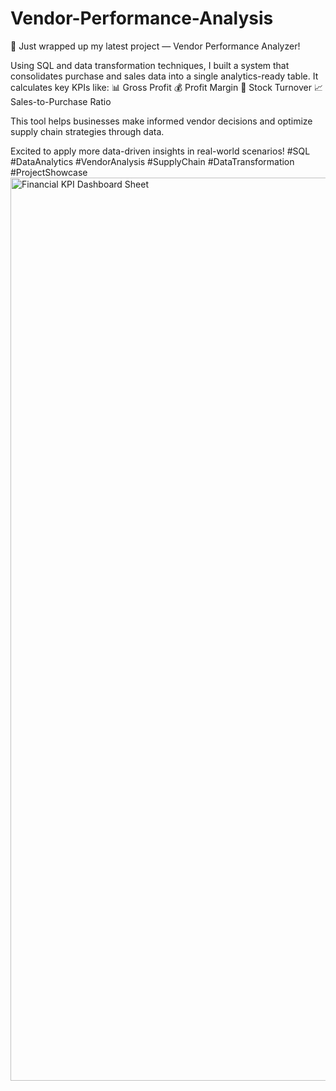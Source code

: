 # Vendor-Performance-Analysis
🚀 Just wrapped up my latest project — Vendor Performance Analyzer!

Using SQL and data transformation techniques, I built a system that consolidates purchase and sales data into a single analytics-ready table. It calculates key KPIs like:
📊 Gross Profit
💰 Profit Margin
🔁 Stock Turnover
📈 Sales-to-Purchase Ratio

This tool helps businesses make informed vendor decisions and optimize supply chain strategies through data.

Excited to apply more data-driven insights in real-world scenarios!
#SQL #DataAnalytics #VendorAnalysis #SupplyChain #DataTransformation #ProjectShowcase
<img width="2103" height="1445" alt="Financial KPI Dashboard Sheet" src="https://github.com/user-attachments/assets/d5ddf278-e6ec-4e22-80e3-2975fdcf5e3b" />
